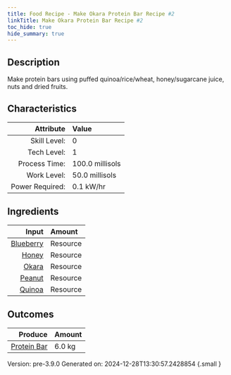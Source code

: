 ```yaml
---
title: Food Recipe - Make Okara Protein Bar Recipe #2
linkTitle: Make Okara Protein Bar Recipe #2
toc_hide: true
hide_summary: true
---
```


## Description
Make protein bars using puffed quinoa/rice/wheat, honey/sugarcane juice, nuts and dried fruits.

## Characteristics

| Attribute      | Value |
|--------:|:------|
|Skill Level:|0|
|Tech Level:|1|
|Process Time:|100.0 millisols|
|Work Level:|50.0 millisols|
|Power Required:|0.1 kW/hr|

## Ingredients

| Input      | Amount |
|--------:|:------|
|[Blueberry](/docs/definitions/resource/blueberry)|Resource|0.5 kg|
|[Honey](/docs/definitions/resource/honey)|Resource|0.5 kg|
|[Okara](/docs/definitions/resource/okara)|Resource|2.0 kg|
|[Peanut](/docs/definitions/resource/peanut)|Resource|1.0 kg|
|[Quinoa](/docs/definitions/resource/quinoa)|Resource|2.0 kg|

## Outcomes


| Produce      | Amount |
|--------:|:------|
|[Protein Bar](/docs/definitions/resource/protein-bar)|6.0 kg|


Version: pre-3.9.0 Generated on: 2024-12-28T13:30:57.2428854
{.small }

